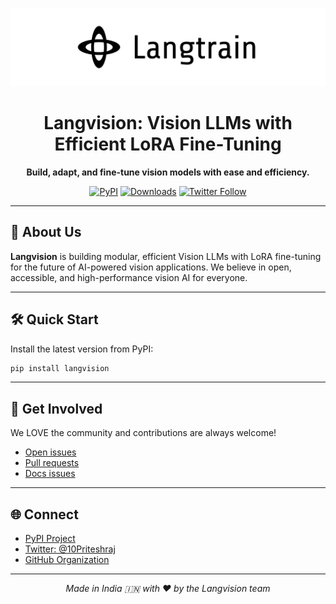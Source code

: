 <p align="center">
  <picture>
    <source media="(prefers-color-scheme: dark)" srcset="https://raw.githubusercontent.com/langtrain-ai/langtrain/main/static/langtrain-use-dark.png">
    <img alt="Langvision Logo" src="https://raw.githubusercontent.com/langtrain-ai/langtrain/main/static/langtrain-white.png" width="full" />
  </picture>
</p>

<h1 align="center">Langvision: Vision LLMs with Efficient LoRA Fine-Tuning</h1>
<p align="center"><b>Build, adapt, and fine-tune vision models with ease and efficiency.</b></p>

<p align="center">
  <a href="https://pypi.org/project/langvision/"><img src="https://img.shields.io/pypi/v/langvision?label=PyPI&logo=pypi" alt="PyPI"></a>
  <a href="https://pypi.org/project/langvision/"><img src="https://img.shields.io/pypi/dm/langvision?label=Downloads&logo=python" alt="Downloads"></a>
  <a href="https://twitter.com/10Priteshraj"><img src="https://img.shields.io/twitter/follow/10Priteshraj?style=social" alt="Twitter Follow"></a>
</p>

---

## 🚀 About Us

**Langvision** is building modular, efficient Vision LLMs with LoRA fine-tuning for the future of AI-powered vision applications. We believe in open, accessible, and high-performance vision AI for everyone.

---

## 🛠️ Quick Start

Install the latest version from PyPI:

```bash
pip install langvision
```

---

## 🤝 Get Involved

We LOVE the community and contributions are always welcome!

- [Open issues](https://github.com/langtrain-ai/langtrain/issues)
- [Pull requests](https://github.com/langtrain-ai/langtrain/pulls)
- [Docs issues](https://github.com/langtrain-ai/langtrain/issues)

---

## 🌐 Connect

- [PyPI Project](https://pypi.org/project/langvision/)
- [Twitter: @10Priteshraj](https://twitter.com/10Priteshraj)
- [GitHub Organization](https://github.com/langtrain-ai)

---

<p align="center">
  <i>Made in India 🇮🇳 with ❤️ by the Langvision team</i>
</p>
